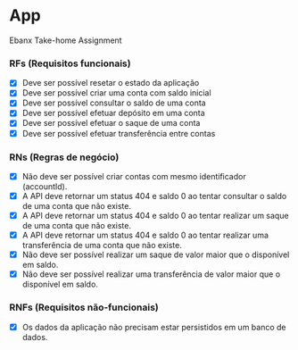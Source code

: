 # App

Ebanx Take-home Assignment

### RFs (Requisitos funcionais)

- [x] Deve ser possível resetar o estado da aplicação
- [x] Deve ser possível criar uma conta com saldo inicial
- [x] Deve ser possível consultar o saldo de uma conta
- [x] Deve ser possível efetuar depósito em uma conta
- [x] Deve ser possível efetuar o saque de uma conta
- [x] Deve ser possível efetuar transferência entre contas

### RNs (Regras de negócio)

- [x] Não deve ser possível criar contas com mesmo identificador (accountId).
- [x] A API deve retornar um status 404 e saldo 0 ao tentar consultar o saldo de uma conta que não existe.
- [x] A API deve retornar um status 404 e saldo 0 ao tentar realizar um saque de uma conta que não existe.
- [x] A API deve retornar um status 404 e saldo 0 ao tentar realizar uma transferência de uma conta que não existe.
- [x] Não deve ser possível realizar um saque de valor maior que o disponível em saldo.
- [x] Não deve ser possível realizar uma transferência de valor maior que o disponível em saldo.

### RNFs (Requisitos não-funcionais)
- [x] Os dados da aplicação não precisam estar persistidos em um banco de dados.
